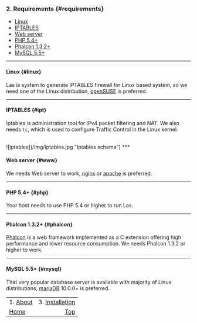 ### 2. Requirements {#requirements}
- [Linux](#linux)
- [IPTABLES](#ipt)
- [Web server](#www)
- [PHP 5.4+](#php)
- [Phalcon 1.3.2+](#phalcon)
- [MySQL 5.5+](#mysql)
***

#### Linux {#linux}
Las is system to generate IPTABLES firewall for Linux based system, so we need one of the Linux distribution, [openSUSE](http://opensuse.org) is preferred.
***

#### IPTABLES {#ipt}
Iptables is administration tool for IPv4 packet filtering and NAT. We also needs `tc`, which is used to configure Traffic Control in the Linux kernel.

<br />
![iptables](/img/iptables.jpg "Iptables schema")
***

#### Web server {#www}
We needs Web server to work, [nginx](http://nginx.org) or [apache](http://apache.org) is preferred.
***

#### PHP 5.4+ {#php}
Your host needs to use PHP 5.4 or higher to run Las.
***

#### Phalcon 1.3.2+ {#phalcon}
[Phalcon](http://phalconphp.com) is a web framework implemented as a C extension offering high performance and lower resource consumption. We needs Phalcon 1.3.2 or higher to work.
***

#### MySQL 5.5+ {#mysql}
That very popular database server is available with majority of Linux distributions, [mariaDB](http://mariadb.org) 10.0.0+ is preferred.

|                     |                                   |
| :------------------ | --------------------------------: |
| 1. [About](./about) | 3. [Installation](./installation) |
| [Home](../doc)      |              [Top](#requirements) |